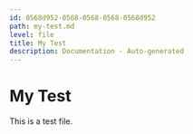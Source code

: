 ```yaml
---
id: 0568d952-0568-0568-0568-0568d952
path: my-test.md
level: file
title: My Test
description: Documentation - Auto-generated
---
```

# My Test

This is a test file.